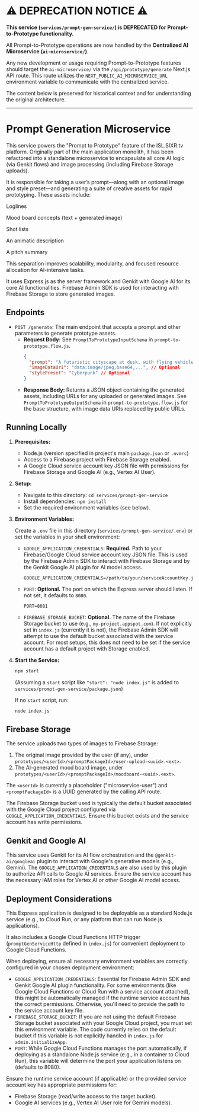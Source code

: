 # **⚠️ DEPRECATION NOTICE ⚠️**

**This service (`services/prompt-gen-service/`) is DEPRECATED for Prompt-to-Prototype functionality.**

All Prompt-to-Prototype operations are now handled by the **Centralized AI Microservice (`ai-microservice/`)**.

Any new development or usage requiring Prompt-to-Prototype features should target the `ai-microservice/` via the `/api/prototype/generate` Next.js API route. This route utilizes the `NEXT_PUBLIC_AI_MICROSERVICE_URL` environment variable to communicate with the centralized service.

The content below is preserved for historical context and for understanding the original architecture.

---
# Prompt Generation Microservice

This service powers the "Prompt to Prototype" feature of the ISL.SIXR.tv platform. Originally part of the main application monolith, it has been refactored into a standalone microservice to encapsulate all core AI logic (via Genkit flows) and image processing (including Firebase Storage uploads).

It is responsible for taking a user’s prompt—along with an optional image and style preset—and generating a suite of creative assets for rapid prototyping. These assets include:

Loglines

Mood board concepts (text + generated image)

Shot lists

An animatic description

A pitch summary

This separation improves scalability, modularity, and focused resource allocation for AI-intensive tasks.

It uses Express.js as the server framework and Genkit with Google AI for its core AI functionalities. Firebase Admin SDK is used for interacting with Firebase Storage to store generated images.

## Endpoints

-   `POST /generate`: The main endpoint that accepts a prompt and other parameters to generate prototype assets.
    -   **Request Body:** See `PromptToPrototypeInputSchema` in `prompt-to-prototype.flow.js`.
        ```json
        {
          "prompt": "A futuristic cityscape at dusk, with flying vehicles and neon signs.",
          "imageDataUri": "data:image/jpeg;base64,...", // Optional
          "stylePreset": "Cyberpunk" // Optional
        }
        ```
    -   **Response Body:** Returns a JSON object containing the generated assets, including URLs for any uploaded or generated images. See `PromptToPrototypeOutputSchema` in `prompt-to-prototype.flow.js` for the base structure, with image data URIs replaced by public URLs.

## Running Locally

1.  **Prerequisites:**
    *   Node.js (version specified in project's main `package.json` or `.nvmrc`)
    *   Access to a Firebase project with Firebase Storage enabled.
    *   A Google Cloud service account key JSON file with permissions for Firebase Storage and Google AI (e.g., Vertex AI User).

2.  **Setup:**
    *   Navigate to this directory: `cd services/prompt-gen-service`
    *   Install dependencies: `npm install`
    *   Set the required environment variables (see below).

3.  **Environment Variables:**

    Create a `.env` file in this directory (`services/prompt-gen-service/.env`) or set the variables in your shell environment:

    *   `GOOGLE_APPLICATION_CREDENTIALS`: **Required.** Path to your Firebase/Google Cloud service account key JSON file. This is used by the Firebase Admin SDK to interact with Firebase Storage and by the Genkit Google AI plugin for AI model access.
        ```
        GOOGLE_APPLICATION_CREDENTIALS=/path/to/your/serviceAccountKey.json
        ```

    *   `PORT`: **Optional.** The port on which the Express server should listen. If not set, it defaults to `8080`.
        ```
        PORT=8081
        ```
    *   `FIREBASE_STORAGE_BUCKET`: **Optional.** The name of the Firebase Storage bucket to use (e.g., `my-project.appspot.com`). If not explicitly set in `index.js` (currently it is not), the Firebase Admin SDK will attempt to use the default bucket associated with the service account. For most setups, this does not need to be set if the service account has a default project with Storage enabled.

4.  **Start the Service:**
    ```bash
    npm start
    ```
    (Assuming a `start` script like `"start": "node index.js"` is added to `services/prompt-gen-service/package.json`)

    If no `start` script, run:
    ```bash
    node index.js
    ```

## Firebase Storage

The service uploads two types of images to Firebase Storage:
1.  The original image provided by the user (if any), under `prototypes/<userId>/<promptPackageId>/user-upload-<uuid>.<ext>`.
2.  The AI-generated mood board image, under `prototypes/<userId>/<promptPackageId>/moodboard-<uuid>.<ext>`.

The `<userId>` is currently a placeholder ("microservice-user") and `<promptPackageId>` is a UUID generated by the calling API route.

The Firebase Storage bucket used is typically the default bucket associated with the Google Cloud project configured via `GOOGLE_APPLICATION_CREDENTIALS`. Ensure this bucket exists and the service account has write permissions.

## Genkit and Google AI

This service uses Genkit for its AI flow orchestration and the `@genkit-ai/googleai` plugin to interact with Google's generative models (e.g., Gemini). The `GOOGLE_APPLICATION_CREDENTIALS` are also used by this plugin to authorize API calls to Google AI services. Ensure the service account has the necessary IAM roles for Vertex AI or other Google AI model access.

## Deployment Considerations

This Express application is designed to be deployable as a standard Node.js service (e.g., to Cloud Run, or any platform that can run Node.js applications).

It also includes a Google Cloud Functions HTTP trigger (`promptGenServiceHttp` defined in `index.js`) for convenient deployment to Google Cloud Functions.

When deploying, ensure all necessary environment variables are correctly configured in your chosen deployment environment:
-   `GOOGLE_APPLICATION_CREDENTIALS`: Essential for Firebase Admin SDK and Genkit Google AI plugin functionality. For some environments (like Google Cloud Functions or Cloud Run with a service account attached), this might be automatically managed if the runtime service account has the correct permissions. Otherwise, you'll need to provide the path to the service account key file.
-   `FIREBASE_STORAGE_BUCKET`: If you are not using the default Firebase Storage bucket associated with your Google Cloud project, you must set this environment variable. The code currently relies on the default bucket if this variable is not explicitly handled in `index.js` for `admin.initializeApp`.
-   `PORT`: While Google Cloud Functions manages the port automatically, if deploying as a standalone Node.js service (e.g., in a container to Cloud Run), this variable will determine the port your application listens on (defaults to 8080).

Ensure the runtime service account (if applicable) or the provided service account key has appropriate permissions for:
-   Firebase Storage (read/write access to the target bucket).
-   Google AI services (e.g., Vertex AI User role for Gemini models).
